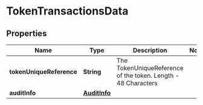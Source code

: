 

# TokenTransactionsData


## Properties

| Name | Type | Description | Notes |
|------------ | ------------- | ------------- | -------------|
|**tokenUniqueReference** | **String** | The TokenUniqueReference of the token. Length - 48 Characters |  |
|**auditInfo** | [**AuditInfo**](AuditInfo.md) |  |  |



